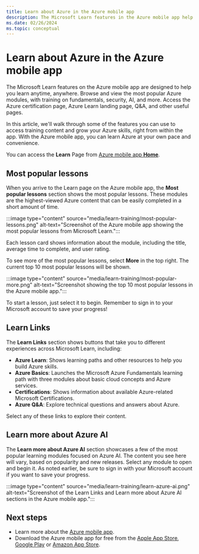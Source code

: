 ```yaml
---
title: Learn about Azure in the Azure mobile app
description: The Microsoft Learn features in the Azure mobile app help you learn Azure skills anytime, anywhere.
ms.date: 02/26/2024
ms.topic: conceptual
---
```


# Learn about Azure in the Azure mobile app

The Microsoft Learn features on the Azure mobile app are designed to help you learn anytime, anywhere. Browse and view the most popular Azure modules, with training on fundamentals, security, AI, and more. Access the Azure certification page, Azure Learn landing page, Q&A, and other useful pages.

In this article, we'll walk through some of the features you can use to access training content and grow your Azure skills, right from within the app. With the Azure mobile app, you can learn Azure at your own pace and convenience.

You can access the **Learn** Page from [Azure mobile app **Home**](home.md).

## Most popular lessons

When you arrive to the Learn page on the Azure mobile app, the **Most popular lessons** section shows the most popular lessons. These modules are the highest-viewed Azure content that can be easily completed in a short amount of time.

:::image type="content" source="media/learn-training/most-popular-lessons.png" alt-text="Screenshot of the Azure mobile app showing the most popular lessons from Microsoft Learn.":::

Each lesson card shows information about the module, including the title, average time to complete, and user rating.

To see more of the most popular lessons, select **More** in the top right. The current top 10 most popular lessons will be shown.

:::image type="content" source="media/learn-training/most-popular-more.png" alt-text="Screenshot showing the top 10 most popular lessons in the Azure mobile app.":::

To start a lesson, just select it to begin. Remember to sign in to your Microsoft account to save your progress!

## Learn Links

The **Learn Links** section shows buttons that take you to different experiences across Microsoft Learn, including:

- **Azure Learn**: Shows learning paths and other resources to help you build Azure skills.
- **Azure Basics**: Launches the Microsoft Azure Fundamentals learning path with three modules about basic cloud concepts and Azure services.
- **Certifications**: Shows information about available Azure-related Microsoft Certifications.
- **Azure Q&A**: Explore technical questions and answers about Azure.

Select any of these links to explore their content.

## Learn more about Azure AI

The **Learn more about Azure AI** section showcases a few of the most popular learning modules focused on Azure AI. The content you see here will vary, based on popularity and new releases. Select any module to open and begin it. As noted earlier, be sure to sign in with your Microsoft account if you want to save your progress.

:::image type="content" source="media/learn-training/learn-azure-ai.png" alt-text="Screenshot of the Learn Links and Learn more about Azure AI sections in the Azure mobile app.":::

## Next steps

- Learn more about the [Azure mobile app](overview.md).
- Download the Azure mobile app for free from the [Apple App Store](https://aka.ms/ReferAzureIOSMSLearnMobileAppDocs), [Google Play](https://aka.ms/azureapp/android/doc) or [Amazon App Store](https://aka.ms/azureapp/amazon/doc).

